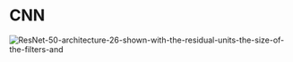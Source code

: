 # CNN
![ResNet-50-architecture-26-shown-with-the-residual-units-the-size-of-the-filters-and](https://user-images.githubusercontent.com/55946041/124223457-62079580-db21-11eb-9ac1-3526dfbee868.png)
